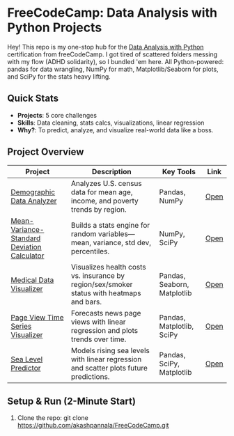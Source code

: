 # FreeCodeCamp: Data Analysis with Python Projects

Hey! This repo is my one-stop hub for the [Data Analysis with Python](https://www.freecodecamp.org/learn/data-analysis-with-python/) certification from freeCodeCamp. I got tired of scattered folders messing with my flow (ADHD solidarity), so I bundled 'em here. All Python-powered: pandas for data wrangling, NumPy for math, Matplotlib/Seaborn for plots, and SciPy for the stats heavy lifting.

## Quick Stats
- **Projects**: 5 core challenges
- **Skills**: Data cleaning, stats calcs, visualizations, linear regression
- **Why?**: To predict, analyze, and visualize real-world data like a boss.

## Project Overview
| Project | Description | Key Tools | Link |
|---------|-------------|-----------|------|
| [Demographic Data Analyzer](demographic-data-analyzer/) | Analyzes U.S. census data for mean age, income, and poverty trends by region. | Pandas, NumPy | [Open](demographic-data-analyzer/) |
| [Mean-Variance-Standard Deviation Calculator](mean-variance-standard-deviation-calculator/) | Builds a stats engine for random variables—mean, variance, std dev, percentiles. | NumPy, SciPy | [Open](mean-variance-standard-deviation-calculator/) |
| [Medical Data Visualizer](medical-data-visualizer/) | Visualizes health costs vs. insurance by region/sex/smoker status with heatmaps and bars. | Pandas, Seaborn, Matplotlib | [Open](medical-data-visualizer/) |
| [Page View Time Series Visualizer](page-view-time-series-visualizer/) | Forecasts news page views with linear regression and plots trends over time. | Pandas, Matplotlib, SciPy | [Open](page-view-time-series-visualizer/) |
| [Sea Level Predictor](sea-level-predictor/) | Models rising sea levels with linear regression and scatter plots future predictions. | Pandas, SciPy, Matplotlib | [Open](sea-level-predictor/) |

## Setup & Run (2-Minute Start)
1. Clone the repo:  git clone https://github.com/akashpannala/FreeCodeCamp.git
